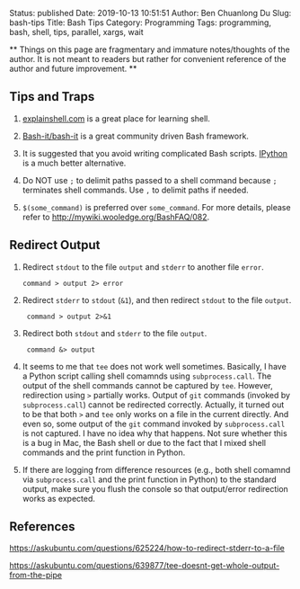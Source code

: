 Status: published
Date: 2019-10-13 10:51:51
Author: Ben Chuanlong Du
Slug: bash-tips
Title: Bash Tips
Category: Programming
Tags: programming, bash, shell, tips, parallel, xargs, wait

**
Things on this page are
fragmentary and immature notes/thoughts of the author.
It is not meant to readers
but rather for convenient reference of the author and future improvement.
**

## Tips and Traps 

1. [explainshell.com](http://www.explainshell.com/) 
    is a great place for learning shell. 

2. [Bash-it/bash-it](https://github.com/Bash-it/bash-it)
    is a great community driven Bash framework.

3. It is suggested that you avoid writing complicated Bash scripts. 
    [IPython](https://ipython.readthedocs.io/en/stable/)
    is a much better alternative.

4. Do NOT use `;` to delimit paths passed to a shell command because `;` terminates shell commands.
  Use `,` to delimit paths if needed.

5. `$(some_command)` is preferred over ```some_command```.
    For more details, 
    please refer to http://mywiki.wooledge.org/BashFAQ/082.
    
## Redirect Output

1. Redirect `stdout` to the file `output` and `stderr` to another file `error`.
    ```
    command > output 2> error
    ```

2. Redirect `stderr` to `stdout` (`&1`), and then redirect `stdout` to the file `output`.

        command > output 2>&1

3. Redirect both `stdout` and `stderr` to the file `output`.

        command &> output

4. It seems to me that `tee` does not work well sometimes. 
    Basically, 
    I have a Python script calling shell comamnds using `subprocess.call`.
    The output of the shell commands cannot be captured by `tee`.
    However, 
    redirection using `>` partially works.
    Output of `git` commands (invoked by `subprocess.call`) cannot be redirected correctly.
    Actually, 
    it turned out to be that both `>` and `tee` only works on a file in the current directly. 
    And even so, 
    some output of the `git` command invoked by `subprocess.call` is not captured.
    I have no idea why that happens.
    Not sure whether this is a bug in Mac, the Bash shell
    or due to the fact that I mixed shell commands and the print function in Python.

5. If there are logging from difference resources 
    (e.g., both shell comamnd via `subprocess.call` and the print function in Python) 
    to the standard output,
    make sure you flush the console so that output/error redirection works as expected. 


## References

https://askubuntu.com/questions/625224/how-to-redirect-stderr-to-a-file

https://askubuntu.com/questions/639877/tee-doesnt-get-whole-output-from-the-pipe